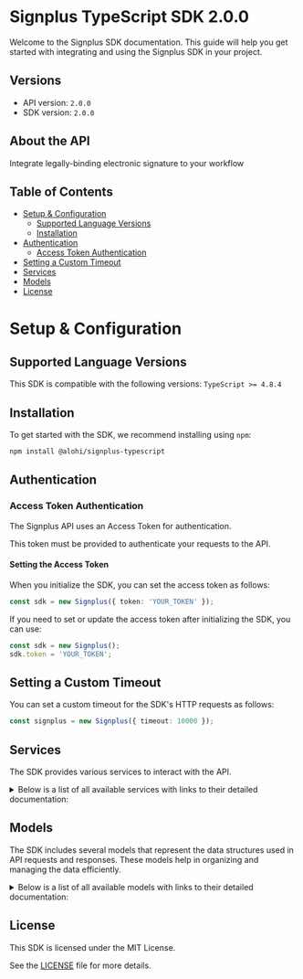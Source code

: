 # Signplus TypeScript SDK 2.0.0

Welcome to the Signplus SDK documentation. This guide will help you get started with integrating and using the Signplus SDK in your project.

## Versions

- API version: `2.0.0`
- SDK version: `2.0.0`

## About the API

Integrate legally-binding electronic signature to your workflow

## Table of Contents

- [Setup & Configuration](#setup--configuration)
  - [Supported Language Versions](#supported-language-versions)
  - [Installation](#installation)
- [Authentication](#authentication)
  - [Access Token Authentication](#access-token-authentication)
- [Setting a Custom Timeout](#setting-a-custom-timeout)
- [Services](#services)
- [Models](#models)
- [License](#license)

# Setup & Configuration

## Supported Language Versions

This SDK is compatible with the following versions: `TypeScript >= 4.8.4`

## Installation

To get started with the SDK, we recommend installing using `npm`:

```bash
npm install @alohi/signplus-typescript
```

## Authentication

### Access Token Authentication

The Signplus API uses an Access Token for authentication.

This token must be provided to authenticate your requests to the API.

#### Setting the Access Token

When you initialize the SDK, you can set the access token as follows:

```ts
const sdk = new Signplus({ token: 'YOUR_TOKEN' });
```

If you need to set or update the access token after initializing the SDK, you can use:

```ts
const sdk = new Signplus();
sdk.token = 'YOUR_TOKEN';
```

## Setting a Custom Timeout

You can set a custom timeout for the SDK's HTTP requests as follows:

```ts
const signplus = new Signplus({ timeout: 10000 });
```

## Services

The SDK provides various services to interact with the API.

<details> 
<summary>Below is a list of all available services with links to their detailed documentation:</summary>

| Name                                                         |
| :----------------------------------------------------------- |
| [SignplusService](documentation/services/SignplusService.md) |

</details>

## Models

The SDK includes several models that represent the data structures used in API requests and responses. These models help in organizing and managing the data efficiently.

<details> 
<summary>Below is a list of all available models with links to their detailed documentation:</summary>

| Name                                                                                                       | Description                                                                                                                                                                                                                                                                                                                                                                                                                                                                               |
| :--------------------------------------------------------------------------------------------------------- | :---------------------------------------------------------------------------------------------------------------------------------------------------------------------------------------------------------------------------------------------------------------------------------------------------------------------------------------------------------------------------------------------------------------------------------------------------------------------------------------- |
| [CreateEnvelopeRequest](documentation/models/CreateEnvelopeRequest.md)                                     |                                                                                                                                                                                                                                                                                                                                                                                                                                                                                           |
| [Envelope](documentation/models/Envelope.md)                                                               |                                                                                                                                                                                                                                                                                                                                                                                                                                                                                           |
| [CreateEnvelopeFromTemplateRequest](documentation/models/CreateEnvelopeFromTemplateRequest.md)             |                                                                                                                                                                                                                                                                                                                                                                                                                                                                                           |
| [ListEnvelopesRequest](documentation/models/ListEnvelopesRequest.md)                                       |                                                                                                                                                                                                                                                                                                                                                                                                                                                                                           |
| [ListEnvelopesResponse](documentation/models/ListEnvelopesResponse.md)                                     |                                                                                                                                                                                                                                                                                                                                                                                                                                                                                           |
| [Document](documentation/models/Document.md)                                                               |                                                                                                                                                                                                                                                                                                                                                                                                                                                                                           |
| [ListEnvelopeDocumentsResponse](documentation/models/ListEnvelopeDocumentsResponse.md)                     |                                                                                                                                                                                                                                                                                                                                                                                                                                                                                           |
| [AddEnvelopeDocumentRequest](documentation/models/AddEnvelopeDocumentRequest.md)                           |                                                                                                                                                                                                                                                                                                                                                                                                                                                                                           |
| [SetEnvelopeDynamicFieldsRequest](documentation/models/SetEnvelopeDynamicFieldsRequest.md)                 |                                                                                                                                                                                                                                                                                                                                                                                                                                                                                           |
| [AddEnvelopeSigningStepsRequest](documentation/models/AddEnvelopeSigningStepsRequest.md)                   |                                                                                                                                                                                                                                                                                                                                                                                                                                                                                           |
| [RenameEnvelopeRequest](documentation/models/RenameEnvelopeRequest.md)                                     |                                                                                                                                                                                                                                                                                                                                                                                                                                                                                           |
| [SetEnvelopeCommentRequest](documentation/models/SetEnvelopeCommentRequest.md)                             |                                                                                                                                                                                                                                                                                                                                                                                                                                                                                           |
| [EnvelopeNotification](documentation/models/EnvelopeNotification.md)                                       |                                                                                                                                                                                                                                                                                                                                                                                                                                                                                           |
| [SetEnvelopeExpirationRequest](documentation/models/SetEnvelopeExpirationRequest.md)                       |                                                                                                                                                                                                                                                                                                                                                                                                                                                                                           |
| [SetEnvelopeLegalityLevelRequest](documentation/models/SetEnvelopeLegalityLevelRequest.md)                 |                                                                                                                                                                                                                                                                                                                                                                                                                                                                                           |
| [Annotation](documentation/models/Annotation.md)                                                           |                                                                                                                                                                                                                                                                                                                                                                                                                                                                                           |
| [ListEnvelopeDocumentAnnotationsResponse](documentation/models/ListEnvelopeDocumentAnnotationsResponse.md) |                                                                                                                                                                                                                                                                                                                                                                                                                                                                                           |
| [AddAnnotationRequest](documentation/models/AddAnnotationRequest.md)                                       |                                                                                                                                                                                                                                                                                                                                                                                                                                                                                           |
| [CreateTemplateRequest](documentation/models/CreateTemplateRequest.md)                                     |                                                                                                                                                                                                                                                                                                                                                                                                                                                                                           |
| [Template](documentation/models/Template.md)                                                               |                                                                                                                                                                                                                                                                                                                                                                                                                                                                                           |
| [ListTemplatesRequest](documentation/models/ListTemplatesRequest.md)                                       |                                                                                                                                                                                                                                                                                                                                                                                                                                                                                           |
| [ListTemplatesResponse](documentation/models/ListTemplatesResponse.md)                                     |                                                                                                                                                                                                                                                                                                                                                                                                                                                                                           |
| [AddTemplateDocumentRequest](documentation/models/AddTemplateDocumentRequest.md)                           |                                                                                                                                                                                                                                                                                                                                                                                                                                                                                           |
| [ListTemplateDocumentsResponse](documentation/models/ListTemplateDocumentsResponse.md)                     |                                                                                                                                                                                                                                                                                                                                                                                                                                                                                           |
| [AddTemplateSigningStepsRequest](documentation/models/AddTemplateSigningStepsRequest.md)                   |                                                                                                                                                                                                                                                                                                                                                                                                                                                                                           |
| [RenameTemplateRequest](documentation/models/RenameTemplateRequest.md)                                     |                                                                                                                                                                                                                                                                                                                                                                                                                                                                                           |
| [SetTemplateCommentRequest](documentation/models/SetTemplateCommentRequest.md)                             |                                                                                                                                                                                                                                                                                                                                                                                                                                                                                           |
| [ListTemplateAnnotationsResponse](documentation/models/ListTemplateAnnotationsResponse.md)                 |                                                                                                                                                                                                                                                                                                                                                                                                                                                                                           |
| [ListTemplateDocumentAnnotationsResponse](documentation/models/ListTemplateDocumentAnnotationsResponse.md) |                                                                                                                                                                                                                                                                                                                                                                                                                                                                                           |
| [CreateWebhookRequest](documentation/models/CreateWebhookRequest.md)                                       |                                                                                                                                                                                                                                                                                                                                                                                                                                                                                           |
| [Webhook](documentation/models/Webhook.md)                                                                 |                                                                                                                                                                                                                                                                                                                                                                                                                                                                                           |
| [ListWebhooksRequest](documentation/models/ListWebhooksRequest.md)                                         |                                                                                                                                                                                                                                                                                                                                                                                                                                                                                           |
| [ListWebhooksResponse](documentation/models/ListWebhooksResponse.md)                                       |                                                                                                                                                                                                                                                                                                                                                                                                                                                                                           |
| [EnvelopeLegalityLevel](documentation/models/EnvelopeLegalityLevel.md)                                     | Legal level of the envelope (SES is Simple Electronic Signature, QES_EIDAS is Qualified Electronic Signature, QES_ZERTES is Qualified Electronic Signature with Zertes)                                                                                                                                                                                                                                                                                                                   |
| [EnvelopeFlowType](documentation/models/EnvelopeFlowType.md)                                               | Flow type of the envelope (REQUEST_SIGNATURE is a request for signature, SIGN_MYSELF is a self-signing flow)                                                                                                                                                                                                                                                                                                                                                                              |
| [EnvelopeStatus](documentation/models/EnvelopeStatus.md)                                                   | Status of the envelope                                                                                                                                                                                                                                                                                                                                                                                                                                                                    |
| [SigningStep](documentation/models/SigningStep.md)                                                         |                                                                                                                                                                                                                                                                                                                                                                                                                                                                                           |
| [Recipient](documentation/models/Recipient.md)                                                             |                                                                                                                                                                                                                                                                                                                                                                                                                                                                                           |
| [RecipientRole](documentation/models/RecipientRole.md)                                                     | Role of the recipient (SIGNER signs the document, RECEIVES_COPY receives a copy of the document, IN_PERSON_SIGNER signs the document in person, SENDER sends the document)                                                                                                                                                                                                                                                                                                                |
| [RecipientVerification](documentation/models/RecipientVerification.md)                                     |                                                                                                                                                                                                                                                                                                                                                                                                                                                                                           |
| [RecipientVerificationType](documentation/models/RecipientVerificationType.md)                             | Type of signature verification (SMS sends a code via SMS, PASSCODE requires a code to be entered)                                                                                                                                                                                                                                                                                                                                                                                         |
| [Page](documentation/models/Page.md)                                                                       |                                                                                                                                                                                                                                                                                                                                                                                                                                                                                           |
| [EnvelopeOrderField](documentation/models/EnvelopeOrderField.md)                                           | Field to order envelopes by                                                                                                                                                                                                                                                                                                                                                                                                                                                               |
| [DynamicField](documentation/models/DynamicField.md)                                                       |                                                                                                                                                                                                                                                                                                                                                                                                                                                                                           |
| [AnnotationType](documentation/models/AnnotationType.md)                                                   | Type of the annotation                                                                                                                                                                                                                                                                                                                                                                                                                                                                    |
| [AnnotationSignature](documentation/models/AnnotationSignature.md)                                         | Signature annotation (null if annotation is not a signature)                                                                                                                                                                                                                                                                                                                                                                                                                              |
| [AnnotationInitials](documentation/models/AnnotationInitials.md)                                           | Initials annotation (null if annotation is not initials)                                                                                                                                                                                                                                                                                                                                                                                                                                  |
| [AnnotationText](documentation/models/AnnotationText.md)                                                   | Text annotation (null if annotation is not a text)                                                                                                                                                                                                                                                                                                                                                                                                                                        |
| [AnnotationDateTime](documentation/models/AnnotationDateTime.md)                                           | Date annotation (null if annotation is not a date)                                                                                                                                                                                                                                                                                                                                                                                                                                        |
| [AnnotationCheckbox](documentation/models/AnnotationCheckbox.md)                                           | Checkbox annotation (null if annotation is not a checkbox)                                                                                                                                                                                                                                                                                                                                                                                                                                |
| [AnnotationFont](documentation/models/AnnotationFont.md)                                                   |                                                                                                                                                                                                                                                                                                                                                                                                                                                                                           |
| [AnnotationFontFamily](documentation/models/AnnotationFontFamily.md)                                       | Font family of the text                                                                                                                                                                                                                                                                                                                                                                                                                                                                   |
| [AnnotationDateTimeFormat](documentation/models/AnnotationDateTimeFormat.md)                               | Format of the date time (DMY_NUMERIC_SLASH is day/month/year with slashes, MDY_NUMERIC_SLASH is month/day/year with slashes, YMD_NUMERIC_SLASH is year/month/day with slashes, DMY_NUMERIC_DASH_SHORT is day/month/year with dashes, DMY_NUMERIC_DASH is day/month/year with dashes, YMD_NUMERIC_DASH is year/month/day with dashes, MDY_TEXT_DASH_SHORT is month/day/year with dashes, MDY_TEXT_SPACE_SHORT is month/day/year with spaces, MDY_TEXT_SPACE is month/day/year with spaces) |
| [AnnotationCheckboxStyle](documentation/models/AnnotationCheckboxStyle.md)                                 | Style of the checkbox                                                                                                                                                                                                                                                                                                                                                                                                                                                                     |
| [TemplateSigningStep](documentation/models/TemplateSigningStep.md)                                         |                                                                                                                                                                                                                                                                                                                                                                                                                                                                                           |
| [TemplateRecipient](documentation/models/TemplateRecipient.md)                                             |                                                                                                                                                                                                                                                                                                                                                                                                                                                                                           |
| [TemplateRecipientRole](documentation/models/TemplateRecipientRole.md)                                     | Role of the recipient (SIGNER signs the document, RECEIVES_COPY receives a copy of the document, IN_PERSON_SIGNER signs the document in person, SENDER sends the document)                                                                                                                                                                                                                                                                                                                |
| [TemplateOrderField](documentation/models/TemplateOrderField.md)                                           | Field to order templates by                                                                                                                                                                                                                                                                                                                                                                                                                                                               |
| [WebhookEvent](documentation/models/WebhookEvent.md)                                                       | Event of the webhook                                                                                                                                                                                                                                                                                                                                                                                                                                                                      |

</details>

## License

This SDK is licensed under the MIT License.

See the [LICENSE](LICENSE) file for more details.
